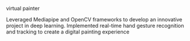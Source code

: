 virtual painter

Leveraged Mediapipe and OpenCV frameworks to develop an innovative project in deep learning.
Implemented real-time hand gesture recognition and tracking to create a digital painting experience
